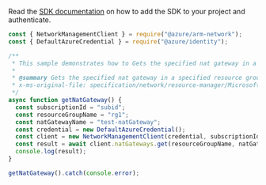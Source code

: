 Read the [SDK documentation](https://github.com/Azure/azure-sdk-for-js/blob/%40azure%2Farm-network_28.0.0/sdk/network/arm-network/README.md) on how to add the SDK to your project and authenticate.

```javascript
const { NetworkManagementClient } = require("@azure/arm-network");
const { DefaultAzureCredential } = require("@azure/identity");

/**
 * This sample demonstrates how to Gets the specified nat gateway in a specified resource group.
 *
 * @summary Gets the specified nat gateway in a specified resource group.
 * x-ms-original-file: specification/network/resource-manager/Microsoft.Network/stable/2021-08-01/examples/NatGatewayGet.json
 */
async function getNatGateway() {
  const subscriptionId = "subid";
  const resourceGroupName = "rg1";
  const natGatewayName = "test-natGateway";
  const credential = new DefaultAzureCredential();
  const client = new NetworkManagementClient(credential, subscriptionId);
  const result = await client.natGateways.get(resourceGroupName, natGatewayName);
  console.log(result);
}

getNatGateway().catch(console.error);
```
